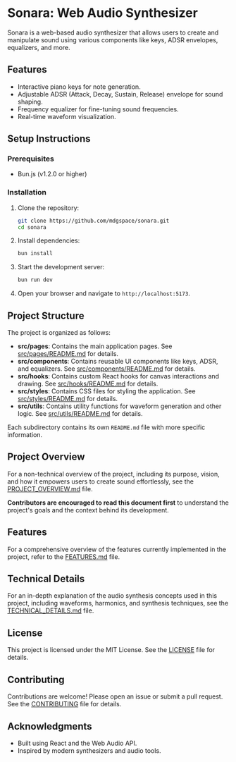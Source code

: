 # Sonara: Web Audio Synthesizer

Sonara is a web-based audio synthesizer that allows users to create and manipulate sound using various components like keys, ADSR envelopes, equalizers, and more.

## Features

- Interactive piano keys for note generation.
- Adjustable ADSR (Attack, Decay, Sustain, Release) envelope for sound shaping.
- Frequency equalizer for fine-tuning sound frequencies.
- Real-time waveform visualization.

## Setup Instructions

### Prerequisites

- Bun.js (v1.2.0 or higher)

### Installation

1. Clone the repository:
   ```bash
   git clone https://github.com/mdgspace/sonara.git
   cd sonara
   ```

2. Install dependencies:
   ```bash
   bun install
   ```

3. Start the development server:
   ```bash
   bun run dev
   ```

4. Open your browser and navigate to `http://localhost:5173`.


## Project Structure

The project is organized as follows:

- **src/pages**: Contains the main application pages. See [src/pages/README.md](src/pages/README.md) for details.
- **src/components**: Contains reusable UI components like keys, ADSR, and equalizers. See [src/components/README.md](src/components/README.md) for details.
- **src/hooks**: Contains custom React hooks for canvas interactions and drawing. See [src/hooks/README.md](src/hooks/README.md) for details.
- **src/styles**: Contains CSS files for styling the application. See [src/styles/README.md](src/styles/README.md) for details.
- **src/utils**: Contains utility functions for waveform generation and other logic. See [src/utils/README.md](src/utils/README.md) for details.

Each subdirectory contains its own `README.md` file with more specific information.

## Project Overview

For a non-technical overview of the project, including its purpose, vision, and how it empowers users to create sound effortlessly, see the [PROJECT_OVERVIEW.md](PROJECT_OVERVIEW.md) file. 

**Contributors are encouraged to read this document first** to understand the project's goals and the context behind its development.

## Features

For a comprehensive overview of the features currently implemented in the project, refer to the [FEATURES.md](FEATURES.md) file.

## Technical Details

For an in-depth explanation of the audio synthesis concepts used in this project, including waveforms, harmonics, and synthesis techniques, see the [TECHNICAL_DETAILS.md](TECHNICAL_DETAILS.md) file.

## License

This project is licensed under the MIT License. See the [LICENSE](LICENSE) file for details.

## Contributing

Contributions are welcome! Please open an issue or submit a pull request. See the [CONTRIBUTING](CONTRIBUTING.md) file for details.

## Acknowledgments

- Built using React and the Web Audio API.
- Inspired by modern synthesizers and audio tools.
